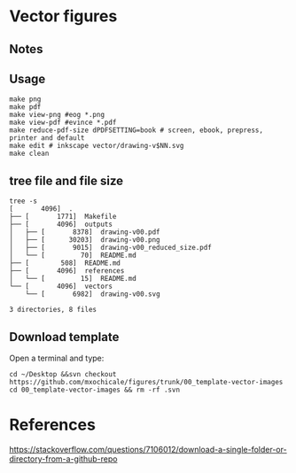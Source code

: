# Vector figures

## Notes

## Usage 
```
make png
make pdf
make view-png #eog *.png
make view-pdf #evince *.pdf
make reduce-pdf-size dPDFSETTING=book # screen, ebook, prepress, printer and default
make edit # inkscape vector/drawing-v$NN.svg
make clean
```

## tree file and file size
```
tree -s
[       4096]  .
├── [       1771]  Makefile
├── [       4096]  outputs
│   ├── [       8378]  drawing-v00.pdf
│   ├── [      30203]  drawing-v00.png
│   ├── [       9015]  drawing-v00_reduced_size.pdf
│   └── [         70]  README.md
├── [        508]  README.md
├── [       4096]  references
│   └── [         15]  README.md
└── [       4096]  vectors
    └── [       6982]  drawing-v00.svg

3 directories, 8 files

```

## Download template
Open a terminal and type:
```
cd ~/Desktop &&svn checkout https://github.com/mxochicale/figures/trunk/00_template-vector-images
cd 00_template-vector-images && rm -rf .svn
```

# References
https://stackoverflow.com/questions/7106012/download-a-single-folder-or-directory-from-a-github-repo
